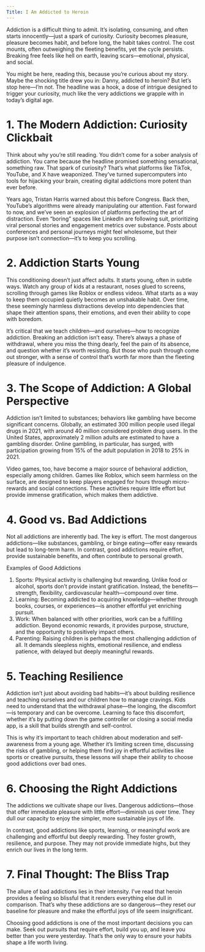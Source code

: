 ```yaml
---
Title: I Am Addicted to Heroin
---
```


Addiction is a difficult thing to admit. It’s isolating, consuming, and often starts innocently—just a spark of curiosity. Curiosity becomes pleasure, pleasure becomes habit, and before long, the habit takes control. The cost mounts, often outweighing the fleeting benefits, yet the cycle persists. Breaking free feels like hell on earth, leaving scars—emotional, physical, and social.

You might be here, reading this, because you’re curious about my story. Maybe the shocking title drew you in: Danny, addicted to heroin? But let’s stop here—I’m not. The headline was a hook, a dose of intrigue designed to trigger your curiosity, much like the very addictions we grapple with in today’s digital age.

# 1. The Modern Addiction: Curiosity Clickbait

Think about why you’re still reading. You didn’t come for a sober analysis of addiction. You came because the headline promised something sensational, something raw. That spark of curiosity? That’s what platforms like TikTok, YouTube, and X have weaponized. They’ve turned supercomputers into tools for hijacking your brain, creating digital addictions more potent than ever before.

Years ago, Tristan Harris warned about this before Congress. Back then, YouTube’s algorithms were already manipulating our attention. Fast forward to now, and we’ve seen an explosion of platforms perfecting the art of distraction. Even “boring” spaces like LinkedIn are following suit, prioritizing viral personal stories and engagement metrics over substance. Posts about conferences and personal journeys might feel wholesome, but their purpose isn’t connection—it’s to keep you scrolling.

# 2. Addiction Starts Young

This conditioning doesn’t just affect adults. It starts young, often in subtle ways. Watch any group of kids at a restaurant, noses glued to screens, scrolling through games like Roblox or endless videos. What starts as a way to keep them occupied quietly becomes an unshakable habit. Over time, these seemingly harmless distractions develop into dependencies that shape their attention spans, their emotions, and even their ability to cope with boredom.

It’s critical that we teach children—and ourselves—how to recognize addiction. Breaking an addiction isn’t easy. There’s always a phase of withdrawal, where you miss the thing dearly, feel the pain of its absence, and question whether it’s worth resisting. But those who push through come out stronger, with a sense of control that’s worth far more than the fleeting pleasure of indulgence.

# 3. The Scope of Addiction: A Global Perspective

Addiction isn’t limited to substances; behaviors like gambling have become significant concerns. Globally, an estimated 300 million people used illegal drugs in 2021, with around 40 million considered problem drug users. In the United States, approximately 2 million adults are estimated to have a gambling disorder. Online gambling, in particular, has surged, with participation growing from 15% of the adult population in 2018 to 25% in 2021.

Video games, too, have become a major source of behavioral addiction, especially among children. Games like Roblox, which seem harmless on the surface, are designed to keep players engaged for hours through micro-rewards and social connections. These activities require little effort but provide immense gratification, which makes them addictive.

# 4. Good vs. Bad Addictions

Not all addictions are inherently bad. The key is effort. The most dangerous addictions—like substances, gambling, or binge eating—offer easy rewards but lead to long-term harm. In contrast, good addictions require effort, provide sustainable benefits, and often contribute to personal growth.

Examples of Good Addictions

1.	Sports: Physical activity is challenging but rewarding. Unlike food or alcohol, sports don’t provide instant gratification. Instead, the benefits—strength, flexibility, cardiovascular health—compound over time.
2.	Learning: Becoming addicted to acquiring knowledge—whether through books, courses, or experiences—is another effortful yet enriching pursuit.
3.	Work: When balanced with other priorities, work can be a fulfilling addiction. Beyond economic rewards, it provides purpose, structure, and the opportunity to positively impact others.
4.	Parenting: Raising children is perhaps the most challenging addiction of all. It demands sleepless nights, emotional resilience, and endless patience, with delayed but deeply meaningful rewards.

# 5. Teaching Resilience

Addiction isn’t just about avoiding bad habits—it’s about building resilience and teaching ourselves and our children how to manage cravings. Kids need to understand that the withdrawal phase—the longing, the discomfort—is temporary and can be overcome. Learning to face this discomfort, whether it’s by putting down the game controller or closing a social media app, is a skill that builds strength and self-control.

This is why it’s important to teach children about moderation and self-awareness from a young age. Whether it’s limiting screen time, discussing the risks of gambling, or helping them find joy in effortful activities like sports or creative pursuits, these lessons will shape their ability to choose good addictions over bad ones.

# 6. Choosing the Right Addictions

The addictions we cultivate shape our lives. Dangerous addictions—those that offer immediate pleasure with little effort—diminish us over time. They dull our capacity to enjoy the simpler, more sustainable joys of life.

In contrast, good addictions like sports, learning, or meaningful work are challenging and effortful but deeply rewarding. They foster growth, resilience, and purpose. They may not provide immediate highs, but they enrich our lives in the long term.

# 7. Final Thought: The Bliss Trap

The allure of bad addictions lies in their intensity. I’ve read that heroin provides a feeling so blissful that it renders everything else dull in comparison. That’s why these addictions are so dangerous—they reset our baseline for pleasure and make the effortful joys of life seem insignificant.

Choosing good addictions is one of the most important decisions you can make. Seek out pursuits that require effort, build you up, and leave you better than you were yesterday. That’s the only way to ensure your habits shape a life worth living.